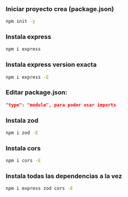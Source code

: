 ### Iniciar proyecto crea (package.json)

```bash
npm init -y
```

### Instala express

```bash
npm i express
```

### Instala express version exacta

```bash
npm i express -E
```

### Editar package.json: 

```json
"type": "module", para poder usar imports
```

### Instala zod

```bash
npm i zod -E
```

### Instala cors

```bash
npm i cors -E
```

### Instala todas las dependencias a la vez

```bash
npm i express zod cors -E
```
